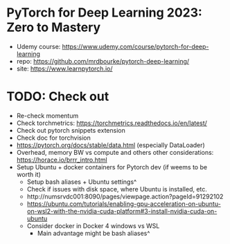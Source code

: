 # PyTorch for Deep Learning 2023: Zero to Mastery
- Udemy course: https://www.udemy.com/course/pytorch-for-deep-learning
- repo: https://github.com/mrdbourke/pytorch-deep-learning/
- site: https://www.learnpytorch.io/


# TODO: Check out
- Re-check momentum
- Check torchmetrics: https://torchmetrics.readthedocs.io/en/latest/
- Check out pytorch snippets extension
- Check doc for torchvision
- https://pytorch.org/docs/stable/data.html (especially DataLoader)
- Overhead, memory BW vs compute and others other considerations: https://horace.io/brrr_intro.html
- Setup Ubuntu + docker containers for Pytorch dev (if weems to be worth it)
  - Setup bash aliases + Ubuntu settings^
  - Check if issues with disk space, where Ubuntu is installed, etc.
  - http://numsrvdc001:8090/pages/viewpage.action?pageId=91292102
  - https://ubuntu.com/tutorials/enabling-gpu-acceleration-on-ubuntu-on-wsl2-with-the-nvidia-cuda-platform#3-install-nvidia-cuda-on-ubuntu
  - Consider docker in Docker 4 windows vs WSL
    - Main advantage might be bash aliases^
